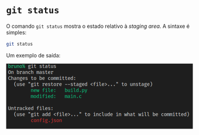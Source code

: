 # `git status`

O comando `git status` mostra o estado relativo à _staging area_. A sintaxe é
simples:

```sh
git status
```

Um exemplo de saída:

![exemplo de git status](./status.png)
